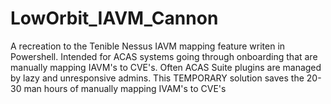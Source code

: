 # LowOrbit_IAVM_Cannon
A recreation to the Tenible Nessus IAVM mapping feature writen in Powershell. Intended for ACAS systems going through onboarding that are manually mapping IAVM's to CVE's. Often ACAS Suite plugins are managed by lazy and unresponsive admins. This TEMPORARY solution saves the 20-30 man hours of manually mapping IVAM's to CVE's
